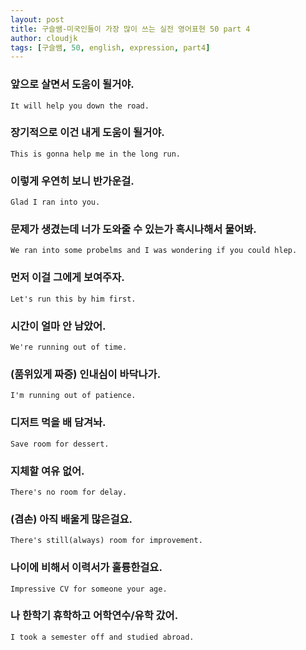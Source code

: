 ```yaml
---
layout: post
title: 구슬쌤-미국인들이 가장 많이 쓰는 실전 영어표현 50 part 4
author: cloudjk
tags: [구슬쌤, 50, english, expression, part4]
---
```

### 앞으로 살면서 도움이 될거야.

    It will help you down the road.

### 장기적으로 이건 내게 도움이 될거야.

    This is gonna help me in the long run.

### 이렇게 우연히 보니 반가운걸.

    Glad I ran into you.

### 문제가 생겼는데 너가 도와줄 수 있는가 혹시나해서 물어봐.

    We ran into some probelms and I was wondering if you could hlep.

### 먼저 이걸 그에게 보여주자.

    Let's run this by him first.

### 시간이 얼마 안 남았어.

    We're running out of time.

### (품위있게 짜증) 인내심이 바닥나가.

    I'm running out of patience.

### 디저트 먹을 배 담겨놔.

    Save room for dessert.

### 지체할 여유 없어.

    There's no room for delay.

### (겸손) 아직 배울게 많은걸요.

    There's still(always) room for improvement.

### 나이에 비해서 이력서가 훌륭한걸요.

    Impressive CV for someone your age.

### 나 한학기 휴학하고 어학연수/유학 갔어.

    I took a semester off and studied abroad.